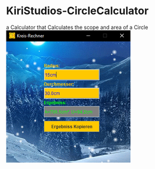 # KiriStudios-CircleCalculator
a Calculator that Calculates the scope and area of a Circle
![alt text](https://raw.githubusercontent.com/Kirito-The-Otaku/KiriStudios-CircleCalculator/main/kreis.PNG)

